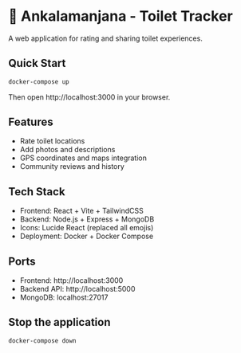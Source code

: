 # 🚽 Ankalamanjana - Toilet Tracker

A web application for rating and sharing toilet experiences.

## Quick Start

```bash
docker-compose up
```

Then open http://localhost:3000 in your browser.

## Features

- Rate toilet locations
- Add photos and descriptions
- GPS coordinates and maps integration
- Community reviews and history

## Tech Stack

- Frontend: React + Vite + TailwindCSS
- Backend: Node.js + Express + MongoDB
- Icons: Lucide React (replaced all emojis)
- Deployment: Docker + Docker Compose

## Ports

- Frontend: http://localhost:3000
- Backend API: http://localhost:5000
- MongoDB: localhost:27017

## Stop the application

```bash
docker-compose down